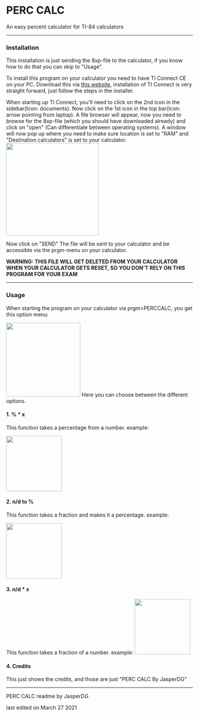# PERC CALC

An easy percent calculator for TI-84 calculators

------

### Installation

This installation is just sending the 8xp-file to the calculator, if you know how to do that you can skip to "Usage".

To install this program on your calculator you need to have TI Connect CE on your PC. Download this via [this website](https://education.ti.com/en/products/computer-software/ti-connect-ce-sw), installation of TI Connect is very straight forward, just follow the steps in the installer.

When starting up TI Connect, you'll need to click on the 2nd icon in the sidebar(Icon: documents).
Now click on the 1st icon in the top bar(Icon: arrow pointing from laptop). A file browser will appear, now you need to browse for the 8xp-file (which you should have downloaded already) and click on "open" (Can differentiate between operating systems). A window will now pop up where you need to make sure location is set to "RAM" and "Destination calculators" is set to your calculator.<img src="https://github-files-jdg.jasperdg.repl.co/Perc%20calc/readmePic1.jpg" height=250px />

Now click on "SEND"
The file will be sent to your calculator and be accessible via the prgm-menu on your calculator.

**WARNING: THIS FILE WILL GET DELETED FROM YOUR CALCULATOR WHEN YOUR CALCULATOR GETS RESET, SO YOU DON'T RELY ON THIS PROGRAM FOR YOUR EXAM**

------

### Usage

When starting the program on your calculator via prgm>PERCCALC, you get this option menu:

 <img src="https://github-files-jdg.jasperdg.repl.co/Perc%20calc/readmePic2.png" height=200px/>
Here you can choose between the different options.

#### 1. % * x

This function takes a percentage from a number.
example:

 <img src="https://github-files-jdg.jasperdg.repl.co/Perc%20calc/readmePic3.png" height=150px />

#### 2. n/d to %

This function takes a fraction and makes it a percentage.
example:

 <img src="https://github-files-jdg.jasperdg.repl.co/Perc%20calc/readmePic4.png" height=150px />

#### 3. n/d * x

This function takes a fraction of a number.
example:
 <img src="https://github-files-jdg.jasperdg.repl.co/Perc%20calc/readmePic5.png" height=150px />

#### 4. Credits

This just shows the credits, and those are just "PERC CALC By JasperDG"



------

PERC CALC readme by JasperDG

last edited on March 27 2021

#### 







